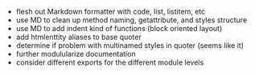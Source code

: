  *  flesh out Markdown formatter with code, list, listitem, etc
 *  use MD to clean up method naming, getattribute, and styles structure
 *  use MD to add indent kind of functions (block oriented layout)
 *  add htmlenttity aliases to base quoter
 *  determine if problem with multinamed styles in quoter (seems like it)
 *  further modulularize documentation
 *  consider different exports for the different module levels

